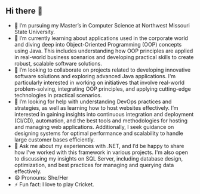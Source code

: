 ## Hi there 👋

<!--
**anushkachary/anushkachary** is a ✨ _special_ ✨ repository because its `README.md` (this file) appears on your GitHub profile.

Here are some ideas to get you started:
-->

- 🔭 I’m pursuing my Master’s in Computer Science at Northwest Missouri State University.
- 🌱 I’m currently learning about applications used in the corporate world and diving deep into Object-Oriented Programming (OOP) concepts using Java. This includes understanding how OOP principles are applied in real-world business scenarios and developing practical skills to create robust, scalable software solutions.
- 👯 I’m looking to collaborate on projects related to developing innovative software solutions and exploring advanced Java applications. I'm particularly interested in working on initiatives that involve real-world problem-solving, integrating OOP principles, and applying cutting-edge technologies in practical scenarios.
- 🤔 I’m looking for help with understanding DevOps practices and strategies, as well as learning how to host websites effectively. I’m interested in gaining insights into continuous integration and deployment (CI/CD), automation, and the best tools and methodologies for hosting and managing web applications. Additionally, I seek guidance on designing systems for optimal performance and scalability to handle large customer bases efficiently.
- 💬 Ask me about my experiences with .NET, and I’d be happy to share how I’ve worked with this framework in various projects. I'm also open to discussing my insights on SQL Server, including database design, optimization, and best practices for managing and querying data effectively.
- 😄 Pronouns: She/Her
- ⚡ Fun fact: I love to play Cricket.

